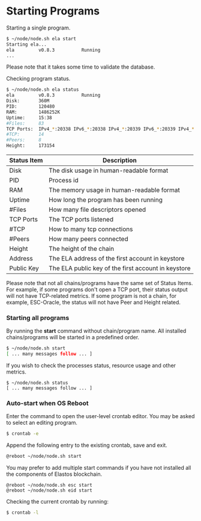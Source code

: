 # Starting Programs

Starting a single program.

```bash
$ ~/node/node.sh ela start
Starting ela...
ela         v0.8.3          Running
...
```

Please note that it takes some time to validate the database.

Checking program status.

```bash
$ ~/node/node.sh ela status
ela         v0.8.3          Running
Disk:       360M
PID:        120480
RAM:        1486252K
Uptime:     15:38
#Files:     83
TCP Ports:  IPv4_*:20338 IPv6_*:20338 IPv4_*:20339 IPv6_*:20339 IPv4_*:20336 
#TCP:       14
#Peers:     8
Height:     173154
```

| Status Item | Description                                         |
| ----------- | --------------------------------------------------- |
| Disk        | The disk usage in human-readable format             |
| PID         | Process id                                          |
| RAM         | The memory usage in human-readable format           |
| Uptime      | How long the program has been running               |
| #Files      | How many file descriptors opened                    |
| TCP Ports   | The TCP ports listened                              |
| #TCP        | How to many tcp connections                         |
| #Peers      | How many peers connected                            |
| Height      | The height of the chain                             |
| Address     | The ELA address of the first account in keystore    |
| Public Key  | The ELA public key of the first account in keystore |

Please note that not all chains/programs have the same set of Status Items. For example, if some programs don't open a TCP port, their status output will not have TCP-related metrics. If some program is not a chain, for example, ESC-Oracle, the status will not have Peer and Height related.

### Starting all programs

By running the **start** command without chain/program name. All installed chains/programs will be started in a predefined order.

```bash
$ ~/node/node.sh start
[ ... many messages follow ... ]
```

If you wish to check the processes status, resource usage and other metrics.

```
$ ~/node/node.sh status
[ ... many messages follow ... ]
```

### Auto-start when OS Reboot

Enter the command to open the user-level crontab editor. You may be asked to select an editing program.

```bash
$ crontab -e
```

Append the following entry to the existing crontab, save and exit.

```bash
@reboot ~/node/node.sh start
```

You may prefer to add multiple start commands if you have not installed all the components of Elastos blockchain.

```
@reboot ~/node/node.sh esc start
@reboot ~/node/node.sh eid start
```

Checking the current crontab by running:

```bash
$ crontab -l
```
